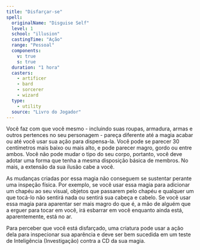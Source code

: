 ```yaml
---
title: "Disfarçar-se"
spell:
  originalName: "Disguise Self"
  level: 1
  school: "illusion"
  castingTime: "Ação"
  range: "Pessoal"
  components:
    v: true
    s: true
  duration: "1 hora"
  casters:
    - artificer
    - bard
    - sorcerer
    - wizard
  type:
    - utility
  source: "Livro do Jogador"
---
```


Você faz com que você mesmo - incluindo suas roupas, armadura, armas e outros pertences no seu personagem - pareça diferente até a magia acabar ou até você usar sua ação para dispensa-la. Você pode se parecer 30 centímetros mais baixo ou mais alto, e pode parecer magro, gordo ou entre ambos. Você não pode mudar o tipo do seu corpo, portanto, você deve adotar uma forma que tenha a mesma disposição básica de membros. No mais, a extensão da sua ilusão cabe a você.

As mudanças criadas por essa magia não conseguem se sustentar perante uma inspeção física. Por exemplo, se você usar essa magia para adicionar um chapéu ao seu visual, objetos que passarem pelo chapéu e qualquer um que tocá-lo não sentirá nada ou sentirá sua cabeça e cabelo. Se você usar essa magia para aparentar ser mais magro do que é, a mão de alguém que a erguer para tocar em você, irá esbarrar em você enquanto ainda está, aparentemente, está no ar.

Para perceber que você está disfarçado, uma criatura pode usar a ação dela para inspecionar sua aparência e deve ser bem sucedida em um teste de Inteligência (Investigação) contra a CD da sua magia.
